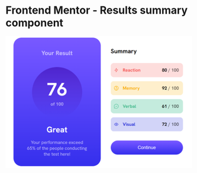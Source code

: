 # Frontend Mentor - Results summary component

<img src="desktop.png" alt="Project desktop complete">